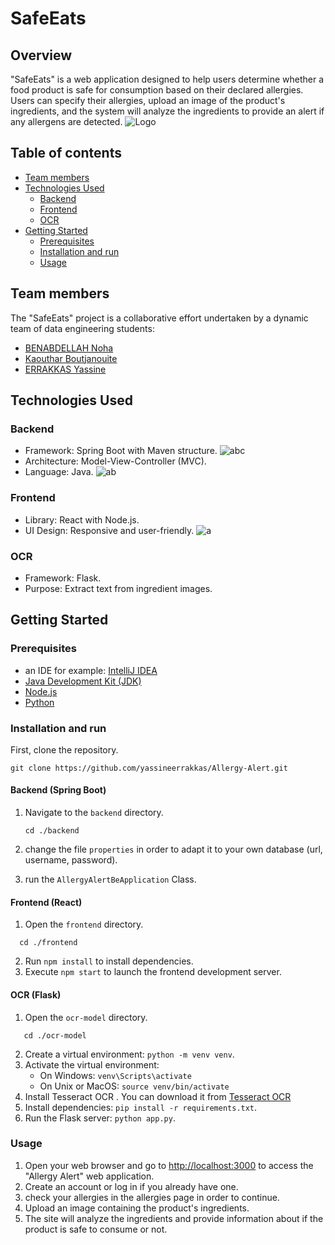 # SafeEats
## Overview 
"SafeEats" is a web application designed to help users determine whether a food product is safe for consumption based on their declared allergies. Users can specify their allergies, upload an image of the product's ingredients, and the system will analyze the ingredients to provide an alert if any allergens are detected.
![Logo](https://github.com/yassineerrakkas/Allergy-Alert/assets/118397882/483658c1-e65c-4c4c-a446-5644743c30a9)
## Table of contents
* [Team members](#team-members)
* [Technologies Used](#technologies-used)
  * [Backend](#backend)
  * [Frontend](#frontend)
  * [OCR](#ocr)
* [Getting Started](#getting-started)
  * [Prerequisites](#prerequisites)
  * [Installation and run](#installation-and-run)
  * [Usage](#usage)
  
## Team members 
The "SafeEats" project is a collaborative effort undertaken by a dynamic team of data engineering students:
- [BENABDELLAH Noha](https://github.com/nohabenabdellah)
- [Kaouthar Boutjanouite](https://github.com/KaoutharBtj)
- [ERRAKKAS Yassine](https://github.com/yassineerrakkas)
## Technologies Used 

### Backend 

* Framework: Spring Boot with Maven structure.
  ![abc](https://github.com/yassineerrakkas/Allergy-Alert/assets/118397882/87b9c950-8659-42da-8e4a-5d0debc43ee3)
* Architecture: Model-View-Controller (MVC).
* Language: Java.
  ![ab](https://github.com/yassineerrakkas/Allergy-Alert/assets/118397882/189fc0d0-dfcd-4f24-a6fe-172c477f27d0)

### Frontend 

* Library: React with Node.js.
* UI Design: Responsive and user-friendly.
![a](https://github.com/yassineerrakkas/Allergy-Alert/assets/118397882/2af81597-bc76-4960-9ded-e8cfd7900965)

### OCR 

* Framework: Flask.
* Purpose: Extract text from ingredient images.
  
## Getting Started

### Prerequisites

* an IDE for example: [IntelliJ IDEA](https://www.jetbrains.com/idea/download/download-thanks.html?platform=windows)
* [Java Development Kit (JDK)](https://download.oracle.com/java/17/archive/jdk-17.0.9_windows-x64_bin.msi)
* [Node.js](https://nodejs.org/dist/v20.10.0/node-v20.10.0-x64.msihttps://nodejs.org/dist/v20.10.0/node-v20.10.0-x64.msi)
* [Python](https://www.python.org/ftp/python/3.12.0/python-3.12.0-amd64.exe)
### Installation and run
First, clone the repository.
   ```
   git clone https://github.com/yassineerrakkas/Allergy-Alert.git
```

#### Backend (Spring Boot)

1. Navigate to the `backend` directory.

   ```
   cd ./backend
   ```
2. change the file `properties` in order to adapt it to your own database (url, username, password).
3. run the `AllergyAlertBeApplication` Class.

#### Frontend (React)

1. Open the `frontend` directory.
 ```
   cd ./frontend
```
2. Run `npm install` to install dependencies.
3. Execute `npm start` to launch the frontend development server.

#### OCR (Flask)

1. Open the `ocr-model` directory.
```
   cd ./ocr-model
```

2. Create a virtual environment: `python -m venv venv`.
3. Activate the virtual environment:
   - On Windows: `venv\Scripts\activate`
   - On Unix or MacOS: `source venv/bin/activate`
4. Install Tesseract OCR . You can download it from [Tesseract OCR](https://github.com/tesseract-ocr/tesseract)
5. Install dependencies: `pip install -r requirements.txt`.
6. Run the Flask server: `python app.py`.
### Usage

1. Open your web browser and go to [http://localhost:3000](http://localhost:3000) to access the "Allergy Alert" web application.
2. Create an account or log in if you already have one.
3. check your allergies in the allergies page in order to continue.
4. Upload an image containing the product's ingredients.
5. The site will analyze the ingredients and provide information about if the product is safe to consume or not.



   

